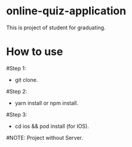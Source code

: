 # online-quiz-application
This is project of student for graduating.

# How to use

#Step 1:
 - git clone.

#Step 2: 
 - yarn install or npm install.
 
#Step 3:
 - cd ios && pod install (for IOS).

#NOTE: Project without Server.
